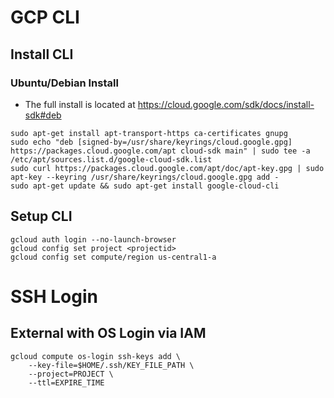 # GCP CLI
## Install CLI
### Ubuntu/Debian Install
* The full install is located at https://cloud.google.com/sdk/docs/install-sdk#deb
```
sudo apt-get install apt-transport-https ca-certificates gnupg
sudo echo "deb [signed-by=/usr/share/keyrings/cloud.google.gpg] https://packages.cloud.google.com/apt cloud-sdk main" | sudo tee -a /etc/apt/sources.list.d/google-cloud-sdk.list
sudo curl https://packages.cloud.google.com/apt/doc/apt-key.gpg | sudo apt-key --keyring /usr/share/keyrings/cloud.google.gpg add -
sudo apt-get update && sudo apt-get install google-cloud-cli
```
## Setup CLI
```
gcloud auth login --no-launch-browser
gcloud config set project <projectid>
gcloud config set compute/region us-central1-a
```

# SSH Login
## External with OS Login via IAM
```
gcloud compute os-login ssh-keys add \
    --key-file=$HOME/.ssh/KEY_FILE_PATH \
    --project=PROJECT \
    --ttl=EXPIRE_TIME 
```